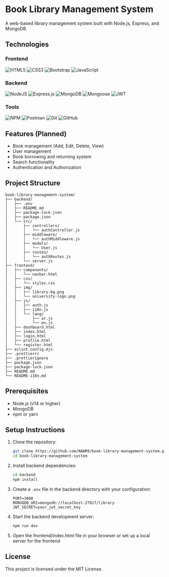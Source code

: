 ﻿# Book Library Management System

A web-based library management system built with Node.js, Express, and MongoDB.

## Technologies

### Frontend

![HTML5](https://img.shields.io/badge/html5-%23E34F26.svg?style=for-the-badge&logo=html5&logoColor=white)
![CSS3](https://img.shields.io/badge/css3-%231572B6.svg?style=for-the-badge&logo=css3&logoColor=white)
![Bootstrap](https://img.shields.io/badge/bootstrap-%23563D7C.svg?style=for-the-badge&logo=bootstrap&logoColor=white)
![JavaScript](https://img.shields.io/badge/javascript-%23323330.svg?style=for-the-badge&logo=javascript&logoColor=%23F7DF1E)

### Backend

![NodeJS](https://img.shields.io/badge/node.js-6DA55F?style=for-the-badge&logo=node.js&logoColor=white)
![Express.js](https://img.shields.io/badge/express.js-%23404d59.svg?style=for-the-badge&logo=express&logoColor=%2361DAFB)
![MongoDB](https://img.shields.io/badge/mongodb-%234ea94b.svg?style=for-the-badge&logo=mongodb&logoColor=white)
![Mongoose](https://img.shields.io/badge/mongoose-%2300f.svg?style=for-the-badge&logo=mongoose&logoColor=white)
![JWT](https://img.shields.io/badge/JWT-black?style=for-the-badge&logo=JSON%20web%20tokens)

### Tools

![NPM](https://img.shields.io/badge/NPM-%23CB3837.svg?style=for-the-badge&logo=npm&logoColor=white)
![Postman](https://img.shields.io/badge/Postman-FF6C37?style=for-the-badge&logo=postman&logoColor=white)
![Git](https://img.shields.io/badge/git-%23F05033.svg?style=for-the-badge&logo=git&logoColor=white)
![GitHub](https://img.shields.io/badge/github-%23121011.svg?style=for-the-badge&logo=github&logoColor=white)

## Features (Planned)

- Book management (Add, Edit, Delete, View)
- User management
- Book borrowing and returning system
- Search functionality
- Authentication and Authorization

## Project Structure

```
book-library-management-system/
├── backend/
│   ├── .env
│   ├── README.md
│   ├── package-lock.json
│   ├── package.json
│   └── src/
│       ├── controllers/
│       │   └── authController.js
│       ├── middleware/
│       │   └── authMiddleware.js
│       ├── models/
│       │   └── User.js
│       ├── routes/
│       │   └── authRoutes.js
│       └── server.js
├── frontend/
│   ├── components/
│   │   └── navbar.html
│   ├── css/
│   │   └── styles.css
│   ├── img/
│   │   ├── library-bg.png
│   │   └── university-logo.png
│   ├── js/
│   │   ├── auth.js
│   │   ├── i18n.js
│   │   └── lang/
│   │       ├── ar.js
│   │       └── en.js
│   ├── dashboard.html
│   ├── index.html
│   ├── login.html
│   ├── profile.html
│   └── register.html
├── eslint.config.mjs
├── .prettierrc
├── .prettierignore
├── package.json
├── package-lock.json
├── README.md
└── README-i18n.md
```

## Prerequisites

- Node.js (v14 or higher)
- MongoDB
- npm or yarn

## Setup Instructions

1. Clone the repository:

   ```bash
   git clone https://github.com/NAWR9/book-library-management-system.git
   cd book-library-management-system
   ```

2. Install backend dependencies:

   ```bash
   cd backend
   npm install
   ```

3. Create a `.env` file in the backend directory with your configuration:

   ```
   PORT=3000
   MONGODB_URI=mongodb://localhost:27017/library
   JWT_SECRET=your_jwt_secret_key
   ```

4. Start the backend development server:

   ```bash
   npm run dev
   ```

5. Open the frontend/index.html file in your browser or set up a local server for the frontend

## License

This project is licensed under the MIT License.
